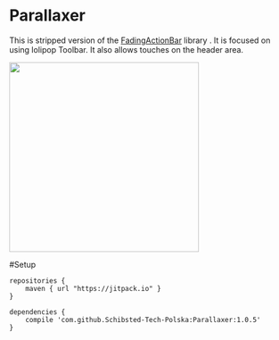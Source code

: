 # Parallaxer

This is stripped version of the [FadingActionBar](https://github.com/ManuelPeinado/FadingActionBar) library . It is focused on using lolipop Toolbar. It also allows touches on the header area.


<img src="http://g.recordit.co/ToQhMQT6d9.gif" height="340" />

#Setup
```
repositories {
    maven { url "https://jitpack.io" }
}
    
dependencies {
    compile 'com.github.Schibsted-Tech-Polska:Parallaxer:1.0.5'
}
```
